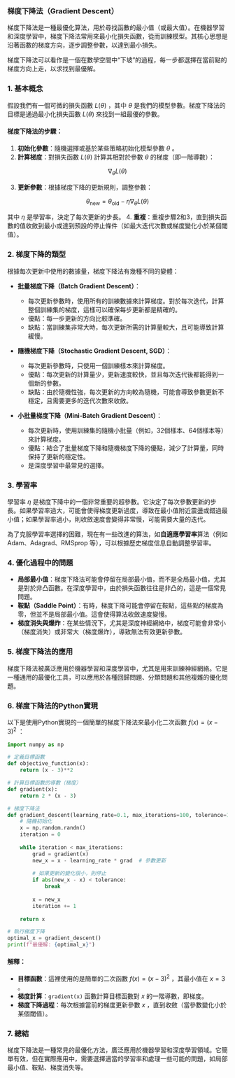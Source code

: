 ### 梯度下降法（Gradient Descent）

梯度下降法是一種最優化算法，用於尋找函數的最小值（或最大值）。在機器學習和深度學習中，梯度下降法常用來最小化損失函數，從而訓練模型。其核心思想是沿著函數的梯度方向，逐步調整參數，以達到最小損失。

梯度下降法可以看作是一個在數學空間中“下坡”的過程，每一步都選擇在當前點的梯度方向上走，以求找到最優解。

### 1. **基本概念**
假設我們有一個可微的損失函數  $`L(\theta)`$ ，其中  $`\theta`$  是我們的模型參數。梯度下降法的目標是通過最小化損失函數  $`L(\theta)`$  來找到一組最優的參數。

#### 梯度下降法的步驟：
1. **初始化參數**：隨機選擇或基於某些策略初始化模型參數  $`\theta`$ 。
2. **計算梯度**：對損失函數  $`L(\theta)`$  計算其相對於參數  $`\theta`$  的梯度（即一階導數）：
   
```math
\nabla_{\theta} L(\theta)
```

3. **更新參數**：根據梯度下降的更新規則，調整參數：
   
```math
\theta_{\text{new}} = \theta_{\text{old}} - \eta \nabla_{\theta} L(\theta)
```

   其中  $`\eta`$  是學習率，決定了每次更新的步長。
4. **重複**：重複步驟2和3，直到損失函數的值收斂到最小或達到預設的停止條件（如最大迭代次數或梯度變化小於某個閾值）。

### 2. **梯度下降的類型**
根據每次更新中使用的數據量，梯度下降法有幾種不同的變體：

- **批量梯度下降（Batch Gradient Descent）**：
  - 每次更新參數時，使用所有的訓練數據來計算梯度。對於每次迭代，計算整個訓練集的梯度，這樣可以確保每步更新都是精確的。
  - 優點：每一步更新的方向比較準確。
  - 缺點：當訓練集非常大時，每次更新所需的計算量較大，且可能導致計算緩慢。

- **隨機梯度下降（Stochastic Gradient Descent, SGD）**：
  - 每次更新參數時，只使用一個訓練樣本來計算梯度。
  - 優點：每次更新的計算量少，更新速度較快，並且每次迭代後都能得到一個新的參數。
  - 缺點：由於隨機性強，每次更新的方向較為隨機，可能會導致參數更新不穩定，且需要更多的迭代次數來收斂。

- **小批量梯度下降（Mini-Batch Gradient Descent）**：
  - 每次更新時，使用訓練集的隨機小批量（例如，32個樣本、64個樣本等）來計算梯度。
  - 優點：結合了批量梯度下降和隨機梯度下降的優點，減少了計算量，同時保持了更新的穩定性。
  - 是深度學習中最常見的選擇。

### 3. **學習率**
學習率  $`\eta`$  是梯度下降中的一個非常重要的超參數。它決定了每次參數更新的步長。如果學習率過大，可能會使得梯度更新過度，導致在最小值附近震盪或錯過最小值；如果學習率過小，則收斂速度會變得非常慢，可能需要大量的迭代。

為了克服學習率選擇的困難，現在有一些改進的算法，如**自適應學習率**算法（例如 Adam、Adagrad、RMSprop 等），可以根據歷史梯度信息自動調整學習率。

### 4. **優化過程中的問題**
- **局部最小值**：梯度下降法可能會停留在局部最小值，而不是全局最小值，尤其是對於非凸函數。在深度學習中，由於損失函數往往是非凸的，這是一個常見問題。
- **鞍點（Saddle Point）**：有時，梯度下降可能會停留在鞍點，這些點的梯度為零，但並不是局部最小值。這會使得算法收斂速度變慢。
- **梯度消失與爆炸**：在某些情況下，尤其是深度神經網絡中，梯度可能會非常小（梯度消失）或非常大（梯度爆炸），導致無法有效更新參數。

### 5. **梯度下降法的應用**
梯度下降法被廣泛應用於機器學習和深度學習中，尤其是用來訓練神經網絡。它是一種通用的最優化工具，可以應用於各種回歸問題、分類問題和其他複雜的優化問題。

### 6. **梯度下降法的Python實現**
以下是使用Python實現的一個簡單的梯度下降法來最小化二次函數  $`f(x) = (x - 3)^2`$ ：

```python
import numpy as np

# 定義目標函數
def objective_function(x):
    return (x - 3)**2

# 計算目標函數的導數（梯度）
def gradient(x):
    return 2 * (x - 3)

# 梯度下降法
def gradient_descent(learning_rate=0.1, max_iterations=100, tolerance=1e-6):
    # 隨機初始化
    x = np.random.randn()
    iteration = 0
    
    while iteration < max_iterations:
        grad = gradient(x)
        new_x = x - learning_rate * grad  # 參數更新
        
        # 如果更新的變化很小，則停止
        if abs(new_x - x) < tolerance:
            break
        
        x = new_x
        iteration += 1
    
    return x

# 執行梯度下降
optimal_x = gradient_descent()
print(f"最優解: {optimal_x}")
```

#### **解釋**：
- **目標函數**：這裡使用的是簡單的二次函數  $`f(x) = (x - 3)^2`$ ，其最小值在  $`x = 3`$ 。
- **梯度計算**：`gradient(x)` 函數計算目標函數對  $`x`$  的一階導數，即梯度。
- **梯度下降過程**：每次根據當前的梯度更新參數  $`x`$ ，直到收斂（當參數變化小於某個閾值）。

### 7. **總結**
梯度下降法是一種常見的最優化方法，廣泛應用於機器學習和深度學習領域。它簡單有效，但在實際應用中，需要選擇適當的學習率和處理一些可能的問題，如局部最小值、鞍點、梯度消失等。